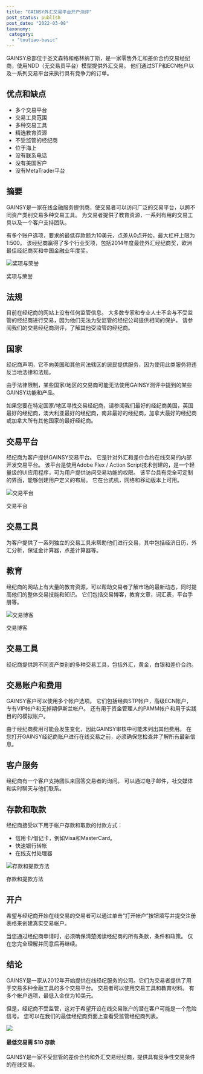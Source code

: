 ```yaml
---
title: "GAINSY外汇交易平台开户测评"
post_status: publish
post_date: "2022-03-08"
taxonomy:
 category: 
  - "toutiao-basic"
---
```


GAINSY总部位于圣文森特和格林纳丁斯，是一家零售外汇和差价合约交易经纪商，使用NDD（无交易员平台）模型提供外汇交易。 他们通过STP和ECN帐户以及一系列交易平台来执行具有竞争力的订单。

## 优点和缺点
- 多个交易平台
- 交易工具范围
- 多种交易工具
- 精选教育资源
- 不受监管的经纪商
- 位于海上
- 没有联系电话
- 没有美国客户
- 没有MetaTrader平台


## 摘要

GAINSY是一家在线金融服务提供商，使交易者可以访问广泛的交易平台，以跨不同资产类别交易多种交易工具。 为交易者提供了教育资源，一系列有用的交易工具以及一个客户支持团队。

有多个账户选项，要求的最低存款额为10美元，点差从0点开始，最大杠杆上限为1:500。 该经纪商赢得了多个行业奖项，包括2014年度最佳外汇经纪商奖，欧洲最佳经纪商奖和中国金融业年度奖。

![奖项与荣誉](https://cdn.fendou.la/funstoutiao/2020/11/GAINSY-Review-Awards-And-Recognitions-1024x189.jpg "奖项与荣誉")

奖项与荣誉

## 法规

目前在经纪商的网站上没有任何监管信息。 大多数专家和专业人士不会与不受监管的经纪商进行交易，因为他们无法为受监管的经纪公司提供相同的保护。 请参阅我们的交易经纪商测评，了解其他受监管的经纪商。

## 国家

经纪商声明，它不向美国和其他司法辖区的居民提供服务，因为使用此类服务​​将违反当地法律和法规。

由于法律限制，某些国家/地区的交易商可能无法使用GAINSY测评中提到的某些GAINSY功能和产品。

如果您要在特定国家/地区寻找交易经纪商，请参阅我们最好的经纪商美国，英国最好的经纪商，澳大利亚最好的经纪商，南非最好的经纪商，加拿大最好的经纪商或加拿大所有其他国家的最好经纪商。

## 交易平台

经纪商为客户提供GAINSY交易平台。 它是针对外汇和差价合约在线交易的内部开发交易平台。 该平台是使用Adobe Flex / Action Script技术创建的，是一个轻量级的UI应用程序，可为用户提供访问交易功能的权限。 该平台具有完全可定制的界面，能够创建用户定义的布局。 它在台式机，网络和移动版本上可用。

![交易平台](https://cdn.fendou.la/funstoutiao/2020/11/GAINSY-Review-Trading-Platform--1024x187.jpg "交易平台")

交易平台

## 交易工具

为客户提供了一系列独立的交易工具来帮助他们进行交易，其中包括经济日历，外汇分析，保证金计算器，点差计算器等。

## 教育

经纪商的网站上有大量的教育资源，可以帮助交易者了解市场的最新动态，同时提高他们的整体交易技能和知识。 它们包括交易博客，教育文章，词汇表，平台手册等。

![交易博客](https://cdn.fendou.la/funstoutiao/2020/11/GAINSY-Review-Trading-Blog.jpg "交易博客")

交易博客

## 交易工具

经纪商提供跨不同资产类别的多种交易工具，包括外汇，黄金，白银和差价合约。

## 交易账户和费用

GAINSY客户可以使用多个帐户选项。 它们包括经典STP帐户，高级ECN帐户，专有VIP帐户和无掉期伊斯兰帐户。 还有用于资金管理人的PAMM帐户和用于实践目的的模拟帐户。

由于经纪商费用可能会发生变化，因此GAINSY审核中可能未列出其他费用。 在您打开GAINSY经纪商账户进行在线交易之前，必须确保您检查并了解所有最新信息。

## 客户服务

经纪商有一个客户支持团队来回答交易者的询问。 可以通过电子邮件，社交媒体和实时聊天与他们联系。

## 存款和取款

经纪商接受以下用于帐户存款和取款的付款方式：
- 信用卡/借记卡，例如Visa和MasterCard。
- 快速银行转帐
- 在线支付处理器

![存款和提款方法](https://cdn.fendou.la/funstoutiao/2020/11/GAINSY-Review-Deposit-And-Withdrawal-Methods.jpg "存款和提款方法")

存款和提款方法

## 开户

希望与经纪商开始在线交易的交易者可以通过单击“打开帐户”按钮填写并提交注册表格来创建真实交易帐户。

当您通过经纪商申请时，必须确保清楚阅读经纪商的所有条款，条件和政策。 仅在您完全理解并同意后再继续。

## 结论

GAINSY是一家从2012年开始提供在线经纪服务的公司。它们为交易者提供了用于交易多种金融工具的多个交易平台。 交易者可以使用交易工具和教育材料。 有多个帐户选项，最低入金仅为10美元。

但是，经纪商不受监管，这对于希望开设在线交易账户的潜在客户可能是一个危险信号。 您可以在我们的最佳经纪商页面上查看受监管经纪商列表。

![](https://cdn.fendou.la/funstoutiao/2020/11/GAINSY-Logo.png)

#### 最低交易需 $10 存款

GAINSY是一家不受监管的差价合约和外汇交易经纪商，提供具有竞争性交易条件的在线交易。
